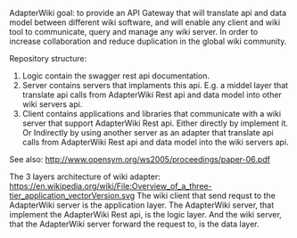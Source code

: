 AdapterWiki goal: to provide an API Gateway that will translate api and data model between different wiki software, and will enable any client and wiki tool to communicate, query and manage any wiki server. In order to increase collaboration and reduce duplication in the global wiki community. 

Repository structure:
1. Logic contain the swagger rest api documentation.
2. Server contains servers that implaments this api. E.g. a middel layer that translate api calls from AdapterWiki Rest api and data model into other wiki servers api.
3. Client contains applications and libraries that communicate with a wiki server that support AdapterWiki Rest api. Either directly by implement it. Or Indirectly by using another server as an adapter that translate api calls from AdapterWiki Rest api and data model into the wiki servers api.

See also:
http://www.opensym.org/ws2005/proceedings/paper-06.pdf

The 3 layers architecture of wiki adapter:
https://en.wikipedia.org/wiki/File:Overview_of_a_three-tier_application_vectorVersion.svg
The wiki client that send requst to the AdapterWiki server is the application layer.
The AdapterWiki server, that implement the AdapterWiki Rest api, is the logic layer.
And the wiki server, that the AdapterWiki server forward the request to, is the data layer. 
